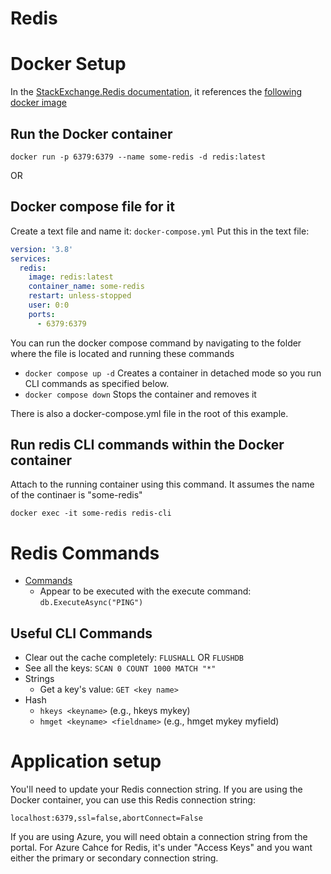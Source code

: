 # Redis


# Docker Setup
In the [StackExchange.Redis documentation](https://stackexchange.github.io/StackExchange.Redis/Server), it references the [following docker image](https://hub.docker.com/_/redis/)

## Run the Docker container
```
docker run -p 6379:6379 --name some-redis -d redis:latest
```
OR
## Docker compose file for it 
Create a text file and name it: ```docker-compose.yml```
Put this in the text file:
```yml
version: '3.8'
services:
  redis:
    image: redis:latest
    container_name: some-redis
    restart: unless-stopped
    user: 0:0
    ports:
      - 6379:6379
```
You can run the docker compose command by navigating to the folder where the file is located and running these commands
- ```docker compose up -d```  Creates a container in detached mode so you run CLI commands as specified below.
- ```docker compose down```   Stops the container and removes it 

There is also a docker-compose.yml file in the root of this example.

##  Run redis CLI commands within the Docker container
Attach to the running container using this command.  It assumes the name of the continaer is "some-redis"
```
docker exec -it some-redis redis-cli
```

# Redis Commands
- [Commands](https://redis.io/commands/)  
   - Appear to be executed with the execute command: ```db.ExecuteAsync("PING")```

## Useful CLI Commands
- Clear out the cache completely: ```FLUSHALL``` OR ```FLUSHDB```
- See all the keys: ```SCAN 0 COUNT 1000 MATCH "*"```
- Strings 
   - Get a key's value: ```GET <key name>```
- Hash
   - ```hkeys <keyname>```   (e.g., hkeys mykey)
   - ```hmget <keyname> <fieldname>```  (e.g., hmget mykey myfield)


# Application setup
You'll need to update your Redis connection string.  If you are using the Docker container, you can use this Redis connection string:
```
localhost:6379,ssl=false,abortConnect=False
```
If you are using Azure, you will need obtain a connection string from the portal.  For Azure Cahce  for Redis, it's under "Access Keys" and you want either the primary or secondary connection string.
